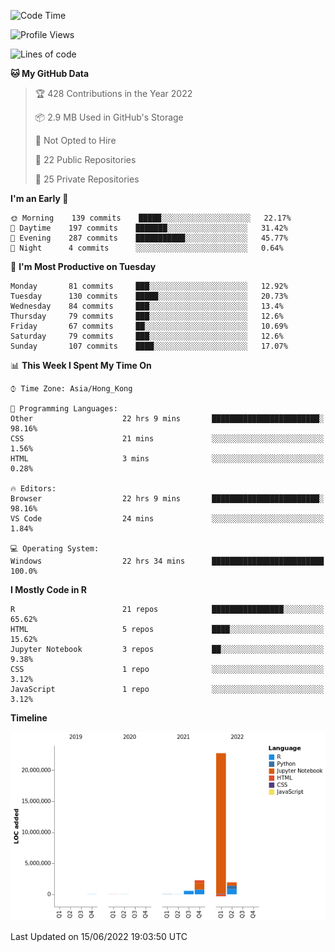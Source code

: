 

<!--**wt12318/wt12318** is a ✨ _special_ ✨ repository because its `README.md` (this file) appears on your GitHub profile.-->

<!--START_SECTION:waka-->
![Code Time](http://img.shields.io/badge/Code%20Time-321%20hrs%2024%20mins-blue)

![Profile Views](http://img.shields.io/badge/Profile%20Views-0-blue)

![Lines of code](https://img.shields.io/badge/From%20Hello%20World%20I%27ve%20Written-27%20Million%20lines%20of%20code-blue)

**🐱 My GitHub Data** 

> 🏆 428 Contributions in the Year 2022
 > 
> 📦 2.9 MB Used in GitHub's Storage 
 > 
> 🚫 Not Opted to Hire
 > 
> 📜 22 Public Repositories 
 > 
> 🔑 25 Private Repositories  
 > 
**I'm an Early 🐤** 

```text
🌞 Morning    139 commits    █████░░░░░░░░░░░░░░░░░░░░   22.17% 
🌆 Daytime    197 commits    ███████░░░░░░░░░░░░░░░░░░   31.42% 
🌃 Evening    287 commits    ███████████░░░░░░░░░░░░░░   45.77% 
🌙 Night      4 commits      ░░░░░░░░░░░░░░░░░░░░░░░░░   0.64%

```
📅 **I'm Most Productive on Tuesday** 

```text
Monday       81 commits     ███░░░░░░░░░░░░░░░░░░░░░░   12.92% 
Tuesday      130 commits    █████░░░░░░░░░░░░░░░░░░░░   20.73% 
Wednesday    84 commits     ███░░░░░░░░░░░░░░░░░░░░░░   13.4% 
Thursday     79 commits     ███░░░░░░░░░░░░░░░░░░░░░░   12.6% 
Friday       67 commits     ██░░░░░░░░░░░░░░░░░░░░░░░   10.69% 
Saturday     79 commits     ███░░░░░░░░░░░░░░░░░░░░░░   12.6% 
Sunday       107 commits    ████░░░░░░░░░░░░░░░░░░░░░   17.07%

```


📊 **This Week I Spent My Time On** 

```text
⌚︎ Time Zone: Asia/Hong_Kong

💬 Programming Languages: 
Other                    22 hrs 9 mins       ████████████████████████░   98.16% 
CSS                      21 mins             ░░░░░░░░░░░░░░░░░░░░░░░░░   1.56% 
HTML                     3 mins              ░░░░░░░░░░░░░░░░░░░░░░░░░   0.28%

🔥 Editors: 
Browser                  22 hrs 9 mins       ████████████████████████░   98.16% 
VS Code                  24 mins             ░░░░░░░░░░░░░░░░░░░░░░░░░   1.84%

💻 Operating System: 
Windows                  22 hrs 34 mins      █████████████████████████   100.0%

```

**I Mostly Code in R** 

```text
R                        21 repos            ████████████████░░░░░░░░░   65.62% 
HTML                     5 repos             ████░░░░░░░░░░░░░░░░░░░░░   15.62% 
Jupyter Notebook         3 repos             ██░░░░░░░░░░░░░░░░░░░░░░░   9.38% 
CSS                      1 repo              ░░░░░░░░░░░░░░░░░░░░░░░░░   3.12% 
JavaScript               1 repo              ░░░░░░░░░░░░░░░░░░░░░░░░░   3.12%

```


**Timeline**

![Chart not found](https://raw.githubusercontent.com/wt12318/wt12318/main/charts/bar_graph.png) 


 Last Updated on 15/06/2022 19:03:50 UTC
<!--END_SECTION:waka-->



